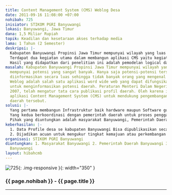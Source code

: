 ```yaml
---
title: Content Management System (CMS) Weblog Desa
date: 2011-09-16 11:08:00 +07:00
nohibah: 725
inisiator: STIKOM PGRI Banyuwangi
lokasi: Banyuwangi, Jawa Timur
dana: 1,5 Miliar Rupiah
topik: Keadilan dan kesetaraan akses terhadap media
lama: 1 Tahun (2 Semester)
deskripsi: |-
  Kabupaten Banyuwangi Propinsi Jawa Timur mempunyai wilayah yang luas dan mempunyai potensi yang sangat banyak. Hanya saja potensi-potensi tersebut belum diinformasikan secara luas sehingga tidak banyak orang yang mengenal Kabupaten tersebut. Weblog adalah salah satu aplikasi word wide web yang dapat difungsikan sebagai media untuk menginformasikan potensi daerah. Peraturan Menteri Dalam Negeri nomor 12 tahun 2007, telah mengatur tata cara publikasi profil daerah. Oleh karena itu perlu dibangun aplikasi Content Management System (CMS) untuk mendukung pengembangan weblog profil daerah tersebut.
  Terdapat dua kegiatan utama dalam membangun aplikasi CMS yaitu kegiatan pemodelan logical database dan kegiatan membangun aplikasinya. Struktur data profil daerah berbentuk struktur hierarki, oleh karena itu dalam memodelkan logical database digunakan teknik hierarchical denormalization. Sedangkan untuk mengembangkan aplikasinya digunakan framework Obullo yang berbasis Model View Controller (MVC).
  Hasil yang didapatkan dari penelitian ini adalah pemodelan logical database dan aplikasi CMS weblog. Aplikasi CMS weblog tersebut terdiri dari dua bagian yaitu aplikasi administrasi weblog dan aplikasi publikasi weblog. Aplikasi administrasi digunakan oleh penulis (author) untuk mengisi dan mengatur content weblog, sedangkan aplikasi publikasi digunakan oleh pengunjung untuk mengakses content weblog
masalah: Kabupaten Banyuwangi Propinsi Jawa Timur mempunyai wilayah yang luas dan
  mempunyai potensi yang sangat banyak. Hanya saja potensi-potensi tersebut belum
  diinformasikan secara luas sehingga tidak banyak orang yang mengenal Kabupaten tersebut.
  Weblog adalah salah satu aplikasi word wide web yang dapat difungsikan sebagai media
  untuk menginformasikan potensi daerah. Peraturan Menteri Dalam Negeri nomor 12 tahun
  2007, telah mengatur tata cara publikasi profil daerah. Oleh karena itu perlu dibangun
  aplikasi Content Management System (CMS) untuk mendukung pengembangan weblog profil
  daerah tersebut.
solusi: |-
  Yang pertama membangun Infrastruktur baik hardware maupun Software guna menunjang publikasi data profile desa melalui Weblog.
  Yang kedua berkoordinasi dengan pemerintah daerah untuk proses penggalian, pengumpulan dan mengisikan data profile desa ke weblog.
  Pihak yang diuntungkan adalah masyarakat Banyuwangi, Pemerintah Daerah Banyuwangi, dan STIKOM PGRI Banyuwangi.
keberhasilan: |-
  1. Data Profile desa se kabupaten Banyuwangi Bisa dipublikasikan secara online
  2. Dijadikan acuan untuk mengukur tingkat kemajuan atau perkembangan desa
organisasi: STIKOM PGRI Banyuwangi
diuntungkan: 1. Masyarakat Banyuwangi 2. Pemerintah Daerah Banyuwangi 3. STIKOM PGRI
  Banyuwangi
layout: hibahcmb
---
```


![725](/static/img/hibahcmb/725.png){: .img-responsive }{: width="350" }

### {{ page.nohibah }} - {{ page.title }}

---

